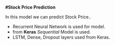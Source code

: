 **#Stock Price Prediction**

In this model we can predict Stock Price..    

- Recurrent Neural Network is used for model.  
- from **Keras** _Sequential_ Model is used.  
- LSTM, Dense, Dropout layers used from Keras.  

 
